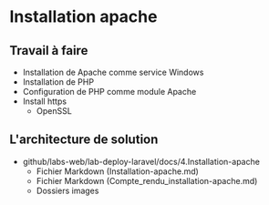 # Installation apache
## Travail à faire 
- Installation de Apache comme service Windows
- Installation de PHP
- Configuration de PHP comme module Apache
- Install https
  - OpenSSL 

## L'architecture de solution 
- github/labs-web/lab-deploy-laravel/docs/4.Installation-apache
  - Fichier Markdown (Installation-apache.md)
  - Fichier Markdown (Compte_rendu_installation-apache.md)
  - Dossiers images